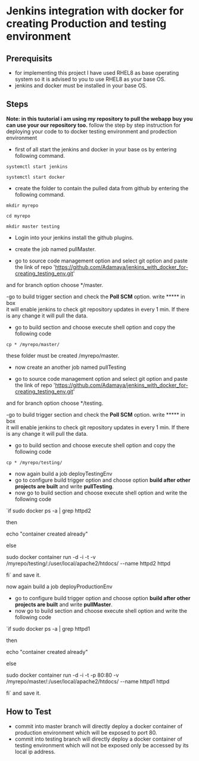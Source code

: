 # Jenkins integration with docker for creating Production and testing environment

## Prerequisits
- for implementing this project I have used RHEL8 as base operating system so it is advised to you to use RHEL8 as your base OS.
- jenkins and docker must be installed in your base OS.

## Steps
**Note: in this tuutorial i am using my repository to pull the webapp buy you can use your our repository too.** 
follow the step by step instruction for deploying your code to to docker testing environment and prodection environment

- first of all start the jenkins and docker in your base os by entering following command.

`systemctl start jenkins`

`systemctl start docker`

- create the folder to contain the pulled data from github by  entering the following command.

`mkdir myrepo`

`cd myrepo`

`mkdir master testing`

- Login into your jenkins install the github plugins.

- create the job named pullMaster.

- go to source code management option and select git option and paste the link of repo 'https://github.com/Adamaya/jenkins_with_docker_for-creating_testing_env.git'

and for branch option choose */master.

-go to build trigger section and check the **Poll SCM** option. write \*\*\*\*\* in box\
 it will enable jenkins to  check git repository updates in every 1 min. If there is any change it will pull the data.

- go to build section and choose execute shell option and copy the following code

`cp * /myrepo/master/`

these folder must be created /myrepo/master.

- now create an another job named pullTesting

- go to source code management option and select git option and paste the link of repo 'https://github.com/Adamaya/jenkins_with_docker_for-creating_testing_env.git'

and for branch option choose */testing.


-go to build trigger section and check the **Poll SCM** option. write \*\*\*\*\* in box\
 it will enable jenkins to  check git repository updates in every 1 min. If there is any change it will pull the data.

- go to build section and choose execute shell option and copy the following code

`cp * /myrepo/testing/`

- now again build a job deployTestingEnv
- go to configure build trigger option and choose option **build after other projects are built** and write **pullTesting**.
- now go to build section and choose execute shell option and write the following code 

`if sudo docker ps -a | grep httpd2

then

echo "container created already"

else

sudo docker container run -d -i -t -v /myrepo/testing/:/user/local/apache2/htdocs/ --name httpd2 httpd

fi`
and save it.

now again build a job deployProductionEnv
- go to configure build trigger option and choose option **build after other projects are built** and write **pullMaster**.
- now go to build section and choose execute shell option and write the following code 

`if sudo docker ps -a | grep httpd1

then

echo "container created already"

else

sudo docker container run -d -i -t -p 80:80 -v /myrepo/master/:/user/local/apache2/htdocs/ --name httpd1 httpd

fi`
and save it.
## How to Test
- commit into master branch will directly deploy a docker container of production environment which will be exposed to port 80.
- commit into testing branch will directly deploy a docker container of testing environment which will not be exposed only be accessed by its local ip address.
